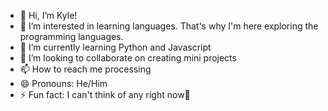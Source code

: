 - 👋 Hi, I’m Kyle!
- 👀 I’m interested in learning languages. That's why I'm here exploring the programming languages.
- 🌱 I’m currently learning Python and Javascript
- 💞️ I’m looking to collaborate on creating mini projects
- 📫 How to reach me processing
- 😄 Pronouns: He/Him
- ⚡ Fun fact: I can't think of any right now🥴

<!---
Santitwozzseis/Santitwozzseis is a ✨ special ✨ repository because its `README.md` (this file) appears on your GitHub profile.
You can click the Preview link to take a look at your changes.
--->
